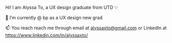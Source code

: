 Hi! I am Alyssa To, a UX design graduate from UTD ✨ 

🔭 I’m currently @ bp as a UX design new grad

📫 You reach reach me through email at alyssaxto@gmail.com or LinkedIn at https://www.linkedin.com/in/alyssaxto/

<!--
**alyssaxto/alyssaxto** is a ✨ _special_ ✨ repository because its `README.md` (this file) appears on your GitHub profile.

Here are some ideas to get you started:

- 🔭 I’m currently working on ...
- 🌱 I’m currently learning ...
- 👯 I’m looking to collaborate on ...
- 🤔 I’m looking for help with ...
- 💬 Ask me about ...
- 📫 How to reach me: ...
- 😄 Pronouns: ...
- ⚡ Fun fact: ...
-->
